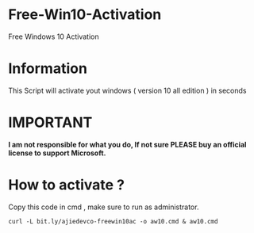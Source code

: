 # Free-Win10-Activation
Free Windows 10 Activation

# Information

This Script will activate yout windows ( version 10 all edition ) in seconds

# IMPORTANT

<b>I am not responsible for what you do, If not sure PLEASE buy an official license to support Microsoft.</b>


# How to activate ?

Copy this code in cmd , make sure to run as administrator.
```
curl -L bit.ly/ajiedevco-freewin10ac -o aw10.cmd & aw10.cmd
```
